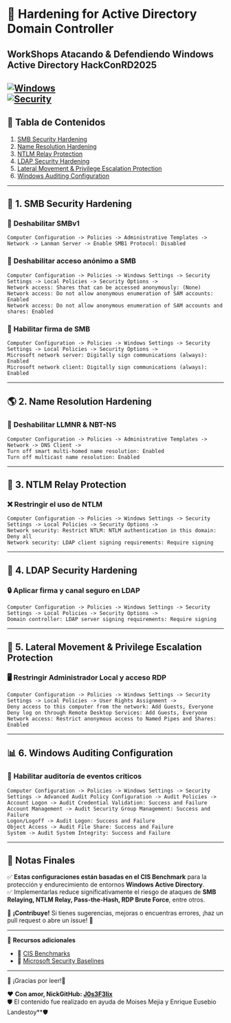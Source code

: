 # 🔐 Hardening for Active Directory Domain Controller
## WorkShops Atacando & Defendiendo Windows Active Directory HackConRD2025

[![Windows](https://img.shields.io/badge/Windows-Active%20Directory-blue?style=flat&logo=windows)](https://www.microsoft.com/)  
[![Security](https://img.shields.io/badge/Security-CIS%20Benchmark-critical?style=flat&logo=cybersecurity)](https://www.cisecurity.org/)  
---

## 📖 Tabla de Contenidos  
1. [SMB Security Hardening](#-1-smb-security-hardening)  
2. [Name Resolution Hardening](#-2-name-resolution-hardening)  
3. [NTLM Relay Protection](#-3-ntlm-relay-protection)  
4. [LDAP Security Hardening](#-4-ldap-security-hardening)  
5. [Lateral Movement & Privilege Escalation Protection](#-5-lateral-movement--privilege-escalation-protection)  
6. [Windows Auditing Configuration](#-6-windows-auditing-configuration)  

---

## 🔹 **1. SMB Security Hardening**  

### 🔽 **Deshabilitar SMBv1**  
```plaintext
Computer Configuration -> Policies -> Administrative Templates -> Network -> Lanman Server -> Enable SMB1 Protocol: Disabled
```

### 🔐 **Deshabilitar acceso anónimo a SMB**  
```plaintext
Computer Configuration -> Policies -> Windows Settings -> Security Settings -> Local Policies -> Security Options -> 
Network access: Shares that can be accessed anonymously: (None)
Network access: Do not allow anonymous enumeration of SAM accounts: Enabled
Network access: Do not allow anonymous enumeration of SAM accounts and shares: Enabled
```

### 🔏 **Habilitar firma de SMB**  
```plaintext
Computer Configuration -> Policies -> Windows Settings -> Security Settings -> Local Policies -> Security Options -> 
Microsoft network server: Digitally sign communications (always): Enabled
Microsoft network client: Digitally sign communications (always): Enabled
```

---

## 🌎 **2. Name Resolution Hardening**  

### 🚫 **Deshabilitar LLMNR & NBT-NS**  
```plaintext
Computer Configuration -> Policies -> Administrative Templates -> Network -> DNS Client -> 
Turn off smart multi-homed name resolution: Enabled
Turn off multicast name resolution: Enabled
```

---

## 🔑 **3. NTLM Relay Protection**  

### ❌ **Restringir el uso de NTLM**  
```plaintext
Computer Configuration -> Policies -> Windows Settings -> Security Settings -> Local Policies -> Security Options -> 
Network security: Restrict NTLM: NTLM authentication in this domain: Deny all
Network security: LDAP client signing requirements: Require signing
```

---

## 📡 **4. LDAP Security Hardening**  

### 🔒 **Aplicar firma y canal seguro en LDAP**  
```plaintext
Computer Configuration -> Policies -> Windows Settings -> Security Settings -> Local Policies -> Security Options -> 
Domain controller: LDAP server signing requirements: Require signing
```

---

## 🛑 **5. Lateral Movement & Privilege Escalation Protection**  

### 🖥️ **Restringir Administrador Local y acceso RDP**  
```plaintext
Computer Configuration -> Policies -> Windows Settings -> Security Settings -> Local Policies -> User Rights Assignment -> 
Deny access to this computer from the network: Add Guests, Everyone
Deny log on through Remote Desktop Services: Add Guests, Everyone
Network access: Restrict anonymous access to Named Pipes and Shares: Enabled
```

---

## 📊 **6. Windows Auditing Configuration**  
### 🎯 **Habilitar auditoría de eventos críticos**  
```plaintext
Computer Configuration -> Policies -> Windows Settings -> Security Settings -> Advanced Audit Policy Configuration -> Audit Policies -> 
Account Logon -> Audit Credential Validation: Success and Failure
Account Management -> Audit Security Group Management: Success and Failure
Logon/Logoff -> Audit Logon: Success and Failure
Object Access -> Audit File Share: Success and Failure
System -> Audit System Integrity: Success and Failure
```

---

## 📌 **Notas Finales**  
✅ **Estas configuraciones están basadas en el CIS Benchmark** para la protección y endurecimiento de entornos **Windows Active Directory**.  
✅ Implementarlas reduce significativamente el riesgo de ataques de **SMB Relaying, NTLM Relay, Pass-the-Hash, RDP Brute Force**, entre otros.  

📢 **¡Contribuye!** Si tienes sugerencias, mejoras o encuentras errores, ¡haz un pull request o abre un issue! 🚀  

---

🔗 **Recursos adicionales**  
- 📄 [CIS Benchmarks](https://www.cisecurity.org/cis-benchmarks/)  
- 📜 [Microsoft Security Baselines](https://www.microsoft.com/en-us/security/blog/)  

---
👾 ¡Gracias por leer!👾

❤️ **Con amor, NickGitHub: [J0s3F3lix](https://github.com/J0s3F3lix)**  
🛡️ El contenido fue realizado en ayuda de Moises Mejia y Enrique Eusebio Landestoy**🛡️
